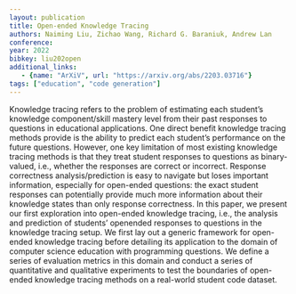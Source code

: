 ```yaml
---
layout: publication
title: Open-ended Knowledge Tracing
authors: Naiming Liu, Zichao Wang, Richard G. Baraniuk, Andrew Lan
conference: 
year: 2022
bibkey: liu202open
additional_links:
   - {name: "ArXiV", url: "https://arxiv.org/abs/2203.03716"}
tags: ["education", "code generation"]
---
```

Knowledge tracing refers to the problem of estimating each student’s knowledge component/skill mastery level from their past responses to questions in educational applications. 
One direct benefit knowledge tracing methods provide is the ability to predict each student’s performance on the future questions. 
However, one key limitation of most existing knowledge tracing methods is that they treat student responses to questions as binary-valued, i.e., whether the responses are correct or incorrect. 
Response correctness analysis/prediction is easy to navigate but loses important information, especially for open-ended questions: the exact student responses can potentially provide much more information about their knowledge states than only response correctness. 
In this paper, we present our first exploration into open-ended knowledge tracing, i.e., the analysis and prediction of students’ openended responses to questions in the knowledge tracing setup. 
We first lay out a generic framework for open-ended knowledge tracing before detailing its application to the domain of computer science education with programming questions. 
We define a series of evaluation metrics in this domain and conduct a series of quantitative and qualitative experiments to test the boundaries of open-ended knowledge tracing methods on a real-world student code dataset.

